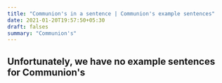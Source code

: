 ```yaml
---
title: "Communion's in a sentence | Communion's example sentences"
date: 2021-01-20T19:57:50+05:30
draft: falses
summary: "Communion's"
---
```

## Unfortunately, we have no example sentences for Communion's                 
